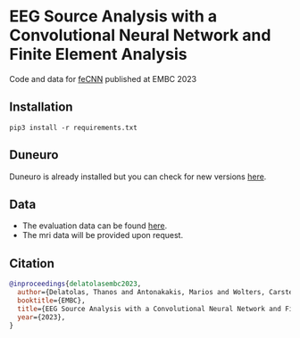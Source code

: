 # EEG Source Analysis with a Convolutional Neural Network and Finite Element Analysis
Code and data for [feCNN](https://www.sci.utah.edu/~wolters/PaperWolters/2023/DelatolasEtAl_IEEE-EMBS-Sydney-feCNN.pdf) published at EMBC 2023
## Installation
```
pip3 install -r requirements.txt
```
## Duneuro
Duneuro is already installed but you can check for new versions [here](http://duneuro.org/).
## Data
* The evaluation data can be found [here](https://mega.nz/folder/MEpARDDD#C--DP9xXELbkvgi2EM7HGg).
* The mri data will be provided upon request.
## Citation
```bibtex
@inproceedings{delatolasembc2023,
  author={Delatolas, Thanos and Antonakakis, Marios and Wolters, Carsten H. and Zervakis, Michalis},
  booktitle={EMBC}, 
  title={EEG Source Analysis with a Convolutional Neural Network and Finite Element Analysis}, 
  year={2023},
}
```
